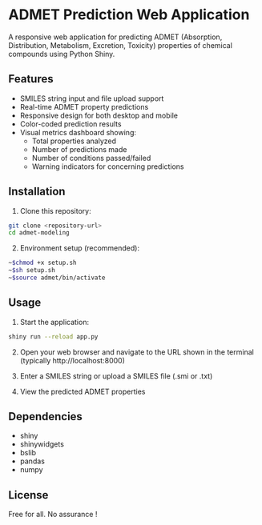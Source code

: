 # ADMET Prediction Web Application

A responsive web application for predicting ADMET (Absorption, Distribution, Metabolism, Excretion, Toxicity) properties of chemical compounds using Python Shiny.

## Features

- SMILES string input and file upload support
- Real-time ADMET property predictions
- Responsive design for both desktop and mobile
- Color-coded prediction results
- Visual metrics dashboard showing:
  - Total properties analyzed
  - Number of predictions made
  - Number of conditions passed/failed
  - Warning indicators for concerning predictions

## Installation

1. Clone this repository:
```bash
git clone <repository-url>
cd admet-modeling
```

2. Environment setup (recommended):

```bash
~$chmod +x setup.sh
~$sh setup.sh
~$source admet/bin/activate
```


## Usage

1. Start the application:
```bash
shiny run --reload app.py
```

2. Open your web browser and navigate to the URL shown in the terminal (typically http://localhost:8000)

3. Enter a SMILES string or upload a SMILES file (.smi or .txt)

4. View the predicted ADMET properties

## Dependencies

- shiny
- shinywidgets
- bslib
- pandas
- numpy

## License

Free for all. No assurance ! 